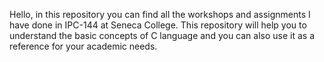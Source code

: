 Hello, in this repository you can find all the workshops and assignments I have done in IPC-144 at Seneca College.
This repository will help you to understand the basic concepts of C language and you can also use it as a reference for your academic needs.

